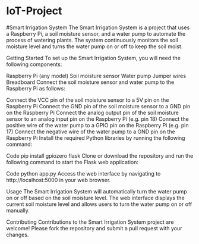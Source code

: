 # IoT-Project
#Smart Irrigation System
The Smart Irrigation System is a project that uses a Raspberry Pi, a soil moisture sensor, and a water pump to automate the process of watering plants. The system continuously monitors the soil moisture level and turns the water pump on or off to keep the soil moist.

Getting Started
To set up the Smart Irrigation System, you will need the following components:

Raspberry Pi (any model)
Soil moisture sensor
Water pump
Jumper wires
Breadboard
Connect the soil moisture sensor and water pump to the Raspberry Pi as follows:

Connect the VCC pin of the soil moisture sensor to a 5V pin on the Raspberry Pi
Connect the GND pin of the soil moisture sensor to a GND pin on the Raspberry Pi
Connect the analog output pin of the soil moisture sensor to an analog input pin on the Raspberry Pi (e.g. pin 18)
Connect the positive wire of the water pump to a GPIO pin on the Raspberry Pi (e.g. pin 17)
Connect the negative wire of the water pump to a GND pin on the Raspberry Pi
Install the required Python libraries by running the following command:

Code
pip install gpiozero flask
Clone or download the repository and run the following command to start the Flask web application:

Code
python app.py
Access the web interface by navigating to http://localhost:5000 in your web browser.

Usage
The Smart Irrigation System will automatically turn the water pump on or off based on the soil moisture level. The web interface displays the current soil moisture level and allows users to turn the water pump on or off manually.

Contributing
Contributions to the Smart Irrigation System project are welcome! Please fork the repository and submit a pull request with your changes.
